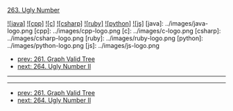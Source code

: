 [263. Ugly Number](https://leetcode.com/problems/ugly-number/)

[![java]](../java/263-ugly-number.md)
[![cpp]](../cpp/263-ugly-number.md)
[![c]](../c/263-ugly-number.md)
[![csharp]](../csharp/263-ugly-number.md)
[![ruby]](../ruby/263-ugly-number.md)
[![python]](../python/263-ugly-number.md)
[![js]](../js/263-ugly-number.md)
[java]: ../images/java-logo.png
[cpp]: ../images/cpp-logo.png
[c]: ../images/c-logo.png
[csharp]: ../images/csharp-logo.png
[ruby]: ../images/ruby-logo.png
[python]: ../images/python-logo.png
[js]: ../images/js-logo.png

- [prev: 261. Graph Valid Tree](261-graph-valid-tree.md)
- [next: 264. Ugly Number II](264-ugly-number-ii.md)

---



---

- [prev: 261. Graph Valid Tree](261-graph-valid-tree.md)
- [next: 264. Ugly Number II](264-ugly-number-ii.md)
